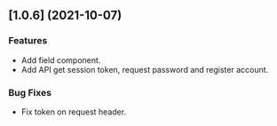 ## [1.0.6] (2021-10-07)


### Features

* Add field component.
* Add API get session token, request password and register account.

### Bug Fixes

* Fix token on request header.

